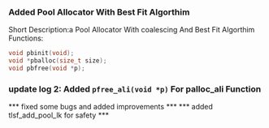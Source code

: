 ### Added Pool Allocator With Best Fit Algorthim
Short Description:a Pool Allocator With coalescing And Best Fit Algorthim
Functions:
```c
void pbinit(void);
void *pballoc(size_t size);
void pbfree(void *p);
```
### update log 2: Added ``` pfree_ali(void *p) ``` For palloc_ali Function
*** fixed some bugs and added improvements ***
*** added tlsf_add_pool_lk for safety ***
